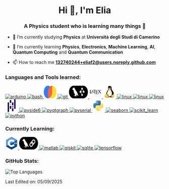 <!-- ### Hi there 👋 -->

<!--
**eliaf2/eliaf2** is a ✨ _special_ ✨ repository because its `README.md` (this file) appears on your GitHub profile.

Here are some ideas to get you started:

- 🔭 I’m currently working on ...
- 🌱 I’m currently learning ...
- 👯 I’m looking to collaborate on ...
- 🤔 I’m looking for help with ...
- 💬 Ask me about ...
- 📫 How to reach me: ...
- 😄 Pronouns: ...
- ⚡ Fun fact: ...
-->

<!-- 
Copyright (C) 2025 Elia Falcioni

This file is licensed under a BSD 3-Clause.

You should have received a copy of the license along with this work. If not, see <https://opensource.org/licenses/BSD-3-Clause>.  

-->
<h1 align="center">Hi 👋, I'm Elia</h1>
<h3 align="center">A Physics student who is learning many things 🚀</h3>


- 🏫 I’m currently studying **Physics** at **Università degli Studi di Camerino**

<!-- - 🔭 I’m currently working on [Progetto](https://github.com/eliaf2/PySerialRNG) -->

- 🌱 I’m currently learning **Physics**, **Electronics**, **Machine Learning**, **AI**, **Quantum Computing** and **Quantum Communication**

- 📫 How to reach me **132740244+eliaf2@users.noreply.github.com**

<h3 align="left">Languages and Tools learned:</h3>
<p align="left"> <a href="https://www.arduino.cc/" target="_blank" rel="noreferrer"> <img src="https://cdn.worldvectorlogo.com/logos/arduino-1.svg" alt="arduino" width="40" height="40"/> </a> 
<a href="https://www.gnu.org/software/bash/" target="_blank" rel="noreferrer"> <img src="https://www.vectorlogo.zone/logos/gnu_bash/gnu_bash-icon.svg" alt="bash" width="40" height="40"/> </a> 
<a href="https://docs.trychroma.com/docs/overview/introduction" target="_blank" rel="noreferrer"> <img src="ChromaIcon.svg" alt="chromadb" width="40" height="40"/> </a> 
<a href="https://git-scm.com/" target="_blank" rel="noreferrer"> <img src="https://www.vectorlogo.zone/logos/git-scm/git-scm-icon.svg" alt="git" width="40" height="40"/> </a>
<a href="https://langchain-ai.github.io/langgraph/" target="_blank" rel="noreferrer"> <img src="LangGraphIcon.svg" alt="langgrpah" width="60" height="40"/> </a>
<a href="https://it.wikipedia.org/wiki/LaTeX" target="_blank" rel="noreferrer"> <img src="LatexIcon.png" alt="latex" width="40" height="40"/> </a>
<a href="https://www.linux.org/" target="_blank" rel="noreferrer"> <img src="https://raw.githubusercontent.com/devicons/devicon/master/icons/linux/linux-original.svg" alt="linux" width="40" height="40"/> </a>
<a href="https://it.wikipedia.org/wiki/Markdown" target="_blank" rel="noreferrer"> <img src="https://upload.wikimedia.org/wikipedia/commons/thumb/4/48/Markdown-mark.svg/2560px-Markdown-mark.svg.png" alt="linux" width="40" height="40"/> </a>
<a href="https://matplotlib.org/" target="_blank" rel="noreferrer"> <img src="https://matplotlib.org/_static/images/documentation.svg" alt="linux" width="40" height="40"/> </a>
<a href="https://numpy.org/" target="_blank" rel="noreferrer"> <img src="https://numpy.org/images/logo.svg" alt="linux" width="40" height="40"/> </a>
<a href="https://pandas.pydata.org/" target="_blank" rel="noreferrer"> <img src="https://raw.githubusercontent.com/devicons/devicon/2ae2a900d2f041da66e950e4d48052658d850630/icons/pandas/pandas-original.svg" alt="pandas" width="40" height="40"/> </a> 
<a href="https://pypi.org/project/PySide6/" target="_blank" rel="noreferrer"> <img src="https://qt-wiki-uploads.s3.amazonaws.com/images/0/07/PySideLogo1.png" alt="pyside6" width="80" height="40"/> </a> 
<a href="https://www.pyqtgraph.org/" target="_blank" rel="noreferrer"> <img src="https://pyqtgraph.readthedocs.io/en/latest/_static/peegee_02.svg" alt="pyqtgraph" width="40" height="40"/> </a> 
<a href="https://pyserial.readthedocs.io/en/latest/index.html" target="_blank" rel="noreferrer"> <img src="https://pyserial.readthedocs.io/en/latest/_static/pyserial.png" alt="pyserial" width="80" height="40"/> </a> 
<a href="https://www.python.org" target="_blank" rel="noreferrer"> <img src="https://raw.githubusercontent.com/devicons/devicon/master/icons/python/python-original.svg" alt="python" width="40" height="40"/> </a> 
<a href="https://seaborn.pydata.org/" target="_blank" rel="noreferrer"> <img src="https://seaborn.pydata.org/_images/logo-mark-lightbg.svg" alt="seaborn" width="40" height="40"/> </a> 
<a href="https://scikit-learn.org/" target="_blank" rel="noreferrer"> <img src="https://upload.wikimedia.org/wikipedia/commons/0/05/Scikit_learn_logo_small.svg" alt="scikit_learn" width="40" height="40"/> </a>
<a href="https://www.sympy.org/" target="_blank" rel="noreferrer"> <img src="https://www.sympy.org/static/images/logo.png" alt="python" width="40" height="40"/> </a> 

<!--  -->

<h3 align="left">Currently Learning:</h3>
<p align="left"> </a>
<a href="https://www.w3schools.com/cpp/" target="_blank" rel="noreferrer"> <img src="https://raw.githubusercontent.com/devicons/devicon/master/icons/cplusplus/cplusplus-original.svg" alt="cplusplus" width="40" height="40"/> </a>
<a href="https://python.langchain.com/docs/introduction/" target="_blank" rel="noreferrer"> <img src="LangChainIcon.svg" alt="langchain" width="60" height="40"/> </a>
<a href="https://www.mathworks.com/" target="_blank" rel="noreferrer"> <img src="https://upload.wikimedia.org/wikipedia/commons/2/21/Matlab_Logo.png" alt="matlab" width="40" height="40"/> </a>  
<a href="https://docs.quantum.ibm.com/" target="_blank" rel="noreferrer"> <img src="https://upload.wikimedia.org/wikipedia/commons/5/51/Qiskit-Logo.svg" alt="qiskit" width="40" height="40"/> </a> 
<a href="https://sqlite.org/docs.html" target="_blank" rel="noreferrer"> <img src="https://upload.wikimedia.org/wikipedia/commons/3/38/SQLite370.svg" alt="sqlite" width="80" height="40"/> </a> 
<a href="https://www.tensorflow.org" target="_blank" rel="noreferrer"> <img src="https://www.vectorlogo.zone/logos/tensorflow/tensorflow-icon.svg" alt="tensorflow" width="40" height="40"/> </a> </p>

### GitHub Stats:

<img src="https://github-readme-stats.vercel.app/api/top-langs?username=eliaf2&show_icons=true&locale=en&layout=compact" alt="Top Languages">


<!-- <p>&nbsp;<img align="center" src="https://github-readme-stats.vercel.app/api?username=eliaf2&show_icons=true&locale=en" alt="eliaf2" /></p> -->

Last Edited on: 05/09/2025
